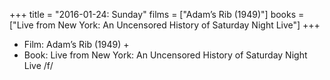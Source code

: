 +++
title = "2016-01-24: Sunday"
films = ["Adam’s Rib (1949)"]
books = ["Live from New York: An Uncensored History of Saturday Night Live"]
+++


* Film: Adam’s Rib (1949) +
* Book: Live from New York: An Uncensored History of Saturday Night Live /f/
